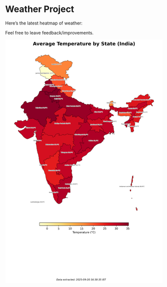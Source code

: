# Weather Project

Here’s the latest heatmap of weather:

Feel free to leave feedback/improvements.

![India Heatmap](docs/assets/india_heatmap.png?v=CE8955)
